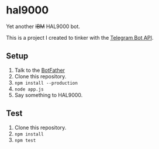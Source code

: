 # hal9000
Yet another ~~IBM~~ HAL9000 bot.

This is a project I created to tinker with the [Telegram Bot API](https://core.telegram.org/bots/api).

## Setup
1. Talk to the [BotFather](https://telegram.me/botfather)
2. Clone this repository.
3. `npm install --production`
4. `node app.js`
5. Say something to HAL9000.

## Test
1. Clone this repository.
2. `npm install`
3. `npm test`
